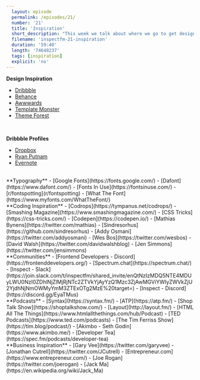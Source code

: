 ```yaml
---
  layout: episode
  permalink: /episodes/21/
  number: '21'
  title: 'Inspiration'
  short_description: "This week we talk about where we go to get design and development inspirtation and show some appreciation for the individuals and companies that inspire us."
  filename: 'inspectfm-21-inspiration'
  duration: '59:40'
  length: '74648237'
  tags: [inspiration]
  explicit: 'no'
---
```



**Design Inspiration**
- [Dribbble](https://dribbble.com/)
- [Behance](https://www.behance.net/)
- [Awwwards](https://www.awwwards.com/)
- [Template Monster](https://www.templatemonster.com/)
- [Theme Forest](https://themeforest.net/)

<br>

**Dribbble Profiles**
- [Dropbox](https://dribbble.com/dropbox)
- [Ryan Putnam](https://dribbble.com/RypeArts)
- [Evernote](https://dribbble.com/Evernote)

<br>
**Typography**
- [Google Fonts](https://fonts.google.com/)
- [Dafont](https://www.dafont.com/)
- [Fonts In Use](https://fontsinuse.com/)
- [r/fontspotting](r/fontspotting)
- [What The Font](https://www.myfonts.com/WhatTheFont/)

<br>
**Coding Inspiration** 
- [Codrops](https://tympanus.net/codrops/)
- [Smashing Magazine](https://www.smashingmagazine.com/)
- [CSS Tricks](https://css-tricks.com/)
- [Codepen](https://codepen.io/)
- [Mathias Bynens](https://twitter.com/mathias)
- [Sindresorhus](https://github.com/sindresorhus)
- [Addy Osmani](https://twitter.com/addyosmani)
- [Wes Bos](https://twitter.com/wesbos)
- [David Walsh](https://twitter.com/davidwalshblog)
- [Jen Simmons](https://twitter.com/jensimmons)

<br>
**Communities** 
- [Frontend Developers - Discord](https://frontenddevelopers.org/)
- [Spectrum.chat](https://spectrum.chat/)
- [Inspect - Slack](https://join.slack.com/t/inspectfm/shared_invite/enQtNzIzMDQ5NTE4MDUyLWU0NzI0ZDhlNjZlMjRjNTc2ZTVkYjAyYzQ1Mzc3ZjAwMGViYWIyZWVkZjU2YjdhNjNmOWMyYmM3ZTExOTg2MzE%20target=)
- [Inspect - Discord](https://discord.gg/EyaTMus)

<br>
**Podcasts** 
- [Syntax](https://syntax.fm/)
- [ATP](https://atp.fm/)
- [Shop Talk Show](https://shoptalkshow.com/)
- [Layout](http://layout.fm/)
- [HTML All The Things](https://www.htmlallthethings.com/hub/Podcast)
- [TED Podcasts](https://www.ted.com/podcasts)
- [The Tim Ferriss Show](https://tim.blog/podcast/)
- [Akimbo - Seth Godin](https://www.akimbo.me/)
- [Developer Tea](https://spec.fm/podcasts/developer-tea)

<br>
**Business Inspiration** 
- [Gary Vee](https://twitter.com/garyvee)
- [Jonathan Cutrell](https://twitter.com/JCutrell)
- [Entrepreneur.com](https://www.entrepreneur.com/)
- [Joe Rogan](https://twitter.com/joerogan)
- [Jack Ma](https://en.wikipedia.org/wiki/Jack_Ma)